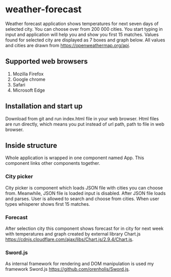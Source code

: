 # weather-forecast

Weather forecast application shows temperatures for
next seven days of selected city. You can choose over
from 200 000 cities. You start typing in input and application
will help you and show you first 15 matches. Values
found for selected city are displayed as 7 boxes and
graph below. All values and cities are drawn from
https://openweathermap.org/api.

## Supported web browsers

1. Mozilla Firefox
2. Google chrome
3. Safari
4. Microsoft Edge

## Installation and start up

Download from git and run index.html file in your web browser.
Html files are run directly, which means you put instead of 
url path, path to file in web browser.

## Inside structure 

Whole application is wrapped in one component named App. This component
links other components together.

### City picker

City picker is component which loads JSON file with cities you can choose
from. Meanwhile, JSON file is loaded input is disabled. After JSON file loads
and parses. User is allowed to search and choose from cities. When user types
whisperer shows first 15 matches.

### Forecast

After selection city this component shows forecast for in city for next
week with temperatures and graph created by external library Chart.js
https://cdnjs.cloudflare.com/ajax/libs/Chart.js/2.9.4/Chart.js.

### Sword.js

As internal framework for rendering and DOM manipulation 
is used my framework Sword.js https://github.com/orenholis/Sword.js.
